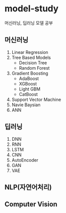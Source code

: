 # model-study
머신러닝, 딥러닝 모델 공부

## 머신러닝
1. Linear Regression
2. Tree Based Models
    * Decision Tree
    * Random Forest
3. Gradient Boosting
    * AdaBoost
    * XGBoost
    * Light GBM
    * CatBoost
4. Support Vector Machine
5. Navie Baysian
6. ANN

## 딥러닝
1. DNN
2. RNN
3. LSTM
4. CNN
5. AutoEncoder
6. GAN
7. VAE

## NLP(자연어처리)

## Computer Vision
